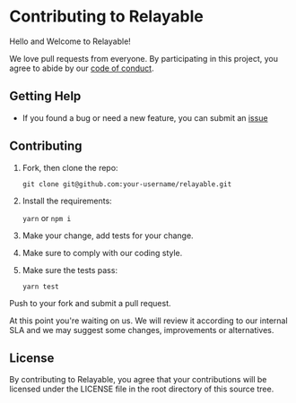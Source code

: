 # Contributing to Relayable

Hello and Welcome to Relayable!

We love pull requests from everyone. By participating in this project, you
agree to abide by our [code of conduct](CODE-OF-CONDUCT.md).

## Getting Help

- If you found a bug or need a new feature, you can submit an [issue](https://github.com/yottadev/relayable/issues)

## Contributing

1. Fork, then clone the repo:

   `git clone git@github.com:your-username/relayable.git`

2. Install the requirements:

   `yarn` or `npm i`

3. Make your change, add tests for your change.

4. Make sure to comply with our coding style.

5. Make sure the tests pass:

   `yarn test`

Push to your fork and submit a pull request.

At this point you're waiting on us. We will review it according to our internal SLA and we may suggest some changes, improvements or alternatives.

## License

By contributing to Relayable, you agree that your contributions will be licensed under the LICENSE file in the root directory of this source tree.
